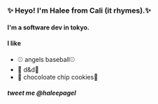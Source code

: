 ### ✨ Heyo! I'm Halee from Cali (it rhymes).✨

<!--
**haleepagel/haleepagel** is a ✨ _special_ ✨ repository because its `README.md` (this file) appears on your GitHub profile.

Here are some ideas to get you started:

- 🔭 I’m currently working on ...
- 🌱 I’m currently learning ...
- 👯 I’m looking to collaborate on ...
- 🤔 I’m looking for help with ...
- 💬 Ask me about ...
- 📫 How to reach me: ...
- 😄 Pronouns: ...
- ⚡ Fun fact: ...
-->

#### I'm a software dev in tokyo.

#### I like 
- ⚾️ angels baseball⚾️ 
- 🎲 d&d🎲
- 🍪 chocoloate chip cookies🍪

##### tweet me @haleepagel
